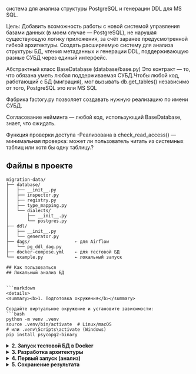 система для анализа структуры PostgreSQL и генерации DDL для MS SQL.

Цель: Добавить возможность работы с новой системой управления базами данных (в моем случае — PostgreSQL), не нарушая существующую логику приложения, за счёт заранее предусмотренной гибкой архитектуры. 
Создать расширяемую систему для анализа структуры БД, чтения метаданных и генерации DDL, поддерживающую разные СУБД через единый интерфейс.

Абстрактный класс BaseDatabase (database/base.py) Это контракт — то, что обязана уметь любая поддерживаемая СУБД.Чтобы любой код, работающий с БД (миграция), мог вызывать db.get_tables() независимо от того, PostgreSQL это или MS SQL

Фабрика factory.py позволяет создавать нужную реализацию по имени СУБД.

Согласование нейминга — любой код, использующий BaseDatabase, знает, что ожидать.

Функция проверки доступа  -Реализована в check_read_access() — минимальная проверка: может ли пользователь читать из системных таблиц или хотя бы одну таблицу.?


##  Файлы в проекте

```
migration-data/
├── database/
│   ├── __init__.py
│   ├── inspector.py
│   ├── registry.py
│   ├── type_mapping.py
│   └── dialects/
│       ├── __init__.py
│       └── postgres.py
├── ddl/
│   ├── __init__.py
│   └── generator.py
├── dags/                 ← для Airflow
│   └── pg_ddl_dag.py
├── docker-compose.yml    ← для тестовой БД
└── example.py            ← локальный запуск

## Как пользоваться 
## Локальный анализ БД


```markdown
<details>
<summary><b>1. Подготовка окружения</b></summary>

Создайте виртуальное окружение и установите зависимости:
```bash
python -m venv .venv
source .venv/bin/activate  # Linux/macOS
# или .venv\Scripts\activate (Windows)
pip install psycopg2-binary
```
</details>

<details>
<summary><b>2. Запуск тестовой БД в Docker</b></summary>

Используйте `docker-compose.yml`, чтобы развернуть PostgreSQL:
```yaml
version: '3.8'
services:
  postgres:
    image: postgres:15
    environment:
      POSTGRES_DB: migration_source
      POSTGRES_USER: migrator
      POSTGRES_PASSWORD: secure_password123
    ports:
      - "5432:5432"
```
Запустите:  
```bash
docker-compose up -d
```
</details>

<details>
<summary><b>3. Разработка архитектуры</b></summary>

Проект использует модульную структуру:
- `database/inspector.py` — абстрактный класс `DatabaseInspector`
- `database/dialects/postgres.py` — реализация для PostgreSQL
- `database/registry.py` — фабрика `get_inspector()`
- `database/type_mapping.py` — преобразование типов PG → MS SQL
- `ddl/generator.py` — генерация DDL для MS SQL

Архитектура расширяема: легко добавить поддержку MySQL, Oracle и др.
</details>

<details>
<summary><b>4. Первый запуск (анализ)</b></summary>

Обновите креды в `example.py` и запустите:
```bash
python example.py
```
Скрипт подключится к БД, прочитает структуру и выведет:
- Список таблиц
- DDL для первой таблицы
- Размер таблицы в КБ
</details>

<details>
<summary><b>5. Сохранение результата</b></summary>

Используйте скрипт вроде `save_file.py`, чтобы сохранить DDL всех таблиц в файл:
```sql
-- Таблица: users
CREATE TABLE [users] (...);
```
Результат: файл `all_tables_ddl.sql` в корне проекта — готов к использованию в MS SQL.
</details>

